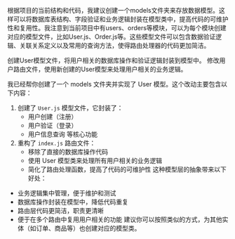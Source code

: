 根据项目的当前结构和代码，我建议创建一个models文件夹来存放数据模型。这样可以将数据库表结构、字段验证和业务逻辑封装在模型类中，提高代码的可维护性和复用性。我注意到当前项目中有users、orders等模块，可以为每个模块创建对应的模型文件，比如User.js、Order.js等。这些模型文件可以包含数据验证逻辑、关联关系定义以及常用的查询方法，使得路由处理器的代码更加简洁。

创建User模型文件，将用户相关的数据库操作和验证逻辑封装到模型中。
修改用户路由文件，使用新创建的User模型来处理用户相关的业务逻辑。

我已经帮你创建了一个 models 文件夹并实现了 User 模型。这个改动主要包含以下内容：

1. 创建了 `User.js` 模型文件，它封装了：
   - 用户创建（注册）
   - 用户验证（登录）
   - 用户信息查询
     等核心功能
2. 重构了 `index.js` 路由文件：
   - 移除了直接的数据库操作代码
   - 使用 User 模型类来处理所有用户相关的业务逻辑
   - 简化了路由处理函数，提高了代码的可维护性
这种模型层的抽象带来以下好处：

- 业务逻辑集中管理，便于维护和测试
- 数据库操作封装在模型中，降低代码重复
- 路由层代码更简洁，职责更清晰
- 便于在多个路由中复用用户相关的功能
建议你可以按照类似的方式，为其他实体（如订单、商品等）也创建对应的模型类。
